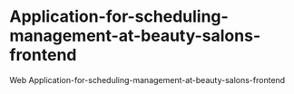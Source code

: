 # Application-for-scheduling-management-at-beauty-salons-frontend
Web Application-for-scheduling-management-at-beauty-salons-frontend
